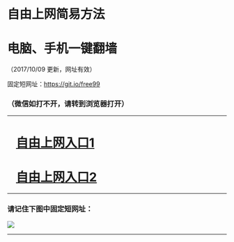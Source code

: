 ﻿# 自由上网简易方法

# 电脑、手机一键翻墙

（2017/10/09 更新，网址有效）

固定短网址：https://git.io/free99

### （微信如打不开，请转到浏览器打开）


***





# &nbsp;&nbsp; <a href="http://ft320314349.fwq-tz-1001.info/fwqtz01.html?t=100900123621 " target="_blank">自由上网入口1</a>
# &nbsp;&nbsp; <a href="http://ft1681327663.fwq-tz-1002.info/fwqtz02.html?t=100900123366 " target="_blank">自由上网入口2</a>
***

### 请记住下图中固定短网址：

<img src="https://s3-us-west-2.amazonaws.com/fwq-1001/yjfq-20170905okok.png" /> 


***

